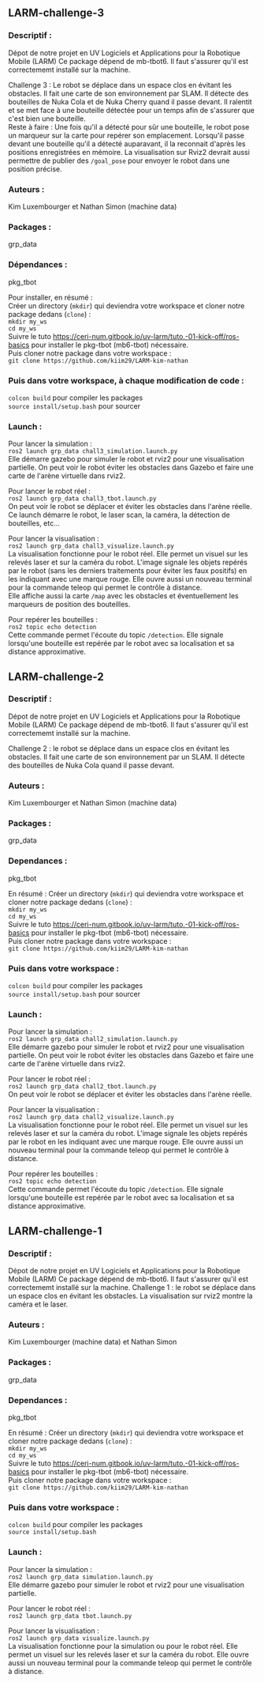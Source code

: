 ## LARM-challenge-3

### Descriptif :
Dépot de notre projet en UV Logiciels et Applications pour la Robotique Mobile (LARM)
Ce package dépend de mb-tbot6. Il faut s'assurer qu'il est correctememt installé sur la machine.  
  
Challenge 3 : Le robot se déplace dans un espace clos en évitant les obstacles. Il fait une carte de son environnement par SLAM. Il détecte des bouteilles de Nuka Cola et de Nuka Cherry quand il passe devant. Il ralentit et se met face à une bouteille détectée pour un temps afin de s'assurer que c'est bien une bouteille.  
Reste à faire : Une fois qu'il a détecté pour sûr une bouteille, le robot pose un marqueur sur la carte pour repérer son emplacement. Lorsqu'il passe devant une bouteille qu'il a détecté auparavant, il la reconnait d'après les positions enregistrées en mémoire. La visualisation sur Rviz2 devrait aussi permettre de publier des `/goal_pose` pour envoyer le robot dans une position précise.  

### Auteurs :
Kim Luxembourger et Nathan Simon (machine data)

### Packages :
grp_data

### Dépendances :
pkg_tbot  
  
Pour installer, en résumé :  
Créer un directory (`mkdir`) qui deviendra votre workspace et cloner notre package dedans (`clone`) :  
`mkdir my_ws`  
`cd my_ws`  
Suivre le tuto https://ceri-num.gitbook.io/uv-larm/tuto.-01-kick-off/ros-basics pour installer le pkg-tbot (mb6-tbot) nécessaire.  
Puis cloner notre package dans votre workspace :  
`git clone https://github.com/kiim29/LARM-kim-nathan`  

### Puis dans votre workspace, à chaque modification de code :
`colcon build`  pour compiler les packages  
`source install/setup.bash` pour sourcer

### Launch :
Pour lancer la simulation :  
`ros2 launch grp_data chall3_simulation.launch.py`  
Elle démarre gazebo pour simuler le robot et rviz2 pour une visualisation partielle. On peut voir le robot éviter les obstacles dans Gazebo et faire une carte de l'arène virtuelle dans rviz2.  
  
Pour lancer le robot réel :  
`ros2 launch grp_data chall3_tbot.launch.py`  
On peut voir le robot se déplacer et éviter les obstacles dans l'arène réelle. Ce launch démarre le robot, le laser scan, la caméra, la détection de bouteilles, etc... 
  
Pour lancer la visualisation :  
`ros2 launch grp_data chall3_visualize.launch.py`  
La visualisation fonctionne pour le robot réel. Elle permet un visuel sur les relevés laser et sur la caméra du robot. L'image signale les objets repérés par le robot (sans les derniers traitements pour éviter les faux positifs) en les indiquant avec une marque rouge. Elle ouvre aussi un nouveau terminal pour la commande teleop qui permet le contrôle à distance.  
Elle affiche aussi la carte `/map` avec les obstacles et éventuellement les marqueurs de position des bouteilles.  
  
Pour repérer les bouteilles :  
`ros2 topic echo detection`  
Cette commande permet l'écoute du topic `/detection`. Elle signale lorsqu'une bouteille est repérée par le robot avec sa localisation et sa distance approximative.  





## LARM-challenge-2

### Descriptif :
Dépot de notre projet en UV Logiciels et Applications pour la Robotique Mobile (LARM)
Ce package dépend de mb-tbot6. Il faut s'assurer qu'il est correctememt installé sur la machine.  
  
Challenge 2 : le robot se déplace dans un espace clos en évitant les obstacles. Il fait une carte de son environnement par un SLAM. Il détecte des bouteilles de Nuka Cola quand il passe devant.

### Auteurs :
Kim Luxembourger et Nathan Simon (machine data)

### Packages :
grp_data

### Dependances :
pkg_tbot  
  
En résumé : Créer un directory (`mkdir`) qui deviendra votre workspace et cloner notre package dedans (`clone`) :  
`mkdir my_ws`  
`cd my_ws`  
Suivre le tuto https://ceri-num.gitbook.io/uv-larm/tuto.-01-kick-off/ros-basics pour installer le pkg-tbot (mb6-tbot) nécessaire.  
Puis cloner notre package dans votre workspace :  
`git clone https://github.com/kiim29/LARM-kim-nathan`  

### Puis dans votre workspace :
`colcon build`  pour compiler les packages  
`source install/setup.bash` pour sourcer

### Launch :
Pour lancer la simulation :  
`ros2 launch grp_data chall2_simulation.launch.py`  
Elle démarre gazebo pour simuler le robot et rviz2 pour une visualisation partielle. On peut voir le robot éviter les obstacles dans Gazebo et faire une carte de l'arène virtuelle dans rviz2.  
  
Pour lancer le robot réel :  
`ros2 launch grp_data chall2_tbot.launch.py`  
On peut voir le robot se déplacer et éviter les obstacles dans l'arène réelle.  
  
Pour lancer la visualisation :  
`ros2 launch grp_data chall2_visualize.launch.py`  
La visualisation fonctionne pour le robot réel. Elle permet un visuel sur les relevés laser et sur la caméra du robot. L'image signale les objets repérés par le robot en les indiquant avec une marque rouge. Elle ouvre aussi un nouveau terminal pour la commande teleop qui permet le contrôle à distance.  
  
Pour repérer les bouteilles :  
`ros2 topic echo detection`  
Cette commande permet l'écoute du topic `/detection`. Elle signale lorsqu'une bouteille est repérée par le robot avec sa localisation et sa distance approximative.  
  
  

## LARM-challenge-1

### Descriptif :
Dépot de notre projet en UV Logiciels et Applications pour la Robotique Mobile (LARM)
Ce package dépend de mb-tbot6. Il faut s'assurer qu'il est correctememt installé sur la machine.
Challenge 1 : le robot se déplace dans un espace clos en évitant les obstacles. La visualisation sur rviz2 montre la caméra et le laser.

### Auteurs :
Kim Luxembourger (machine data) et Nathan Simon

### Packages :
grp_data

### Dependances :
pkg_tbot  
  
En résumé : Créer un directory (`mkdir`) qui deviendra votre workspace et cloner notre package dedans (`clone`) :  
`mkdir my_ws`  
`cd my_ws`  
Suivre le tuto https://ceri-num.gitbook.io/uv-larm/tuto.-01-kick-off/ros-basics pour installer le pkg-tbot (mb6-tbot) nécessaire.  
Puis cloner notre package dans votre workspace :  
`git clone https://github.com/kiim29/LARM-kim-nathan`  

### Puis dans votre workspace :
`colcon build`  pour compiler les packages  
`source install/setup.bash`

### Launch :
Pour lancer la simulation :  
`ros2 launch grp_data simulation.launch.py`  
Elle démarre gazebo pour simuler le robot et rviz2 pour une visualisation partielle.  
  
Pour lancer le robot réel :  
`ros2 launch grp_data tbot.launch.py`  
  
Pour lancer la visualisation :  
`ros2 launch grp_data visualize.launch.py`  
La visualisation fonctionne pour la simulation ou pour le robot réel. Elle permet un visuel sur les relevés laser et sur la caméra du robot. Elle ouvre aussi un nouveau terminal pour la commande teleop qui permet le contrôle à distance.  